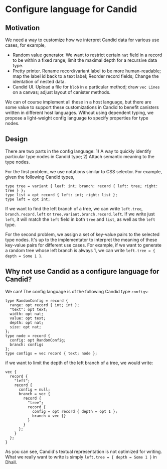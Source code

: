 # Configure language for Candid

## Motivation

We need a way to customize how we interpret Candid data for various use cases, for example,

* Random value generator. We want to restrict certain `nat` field in a record to be within a fixed range; 
  limit the maximal depth for a recursive data type. 
* Pretty printer. Rename record/variant label to be more human-readable; map the label id back to a text label; Reorder record fields; Change the identation of nested data.
* Candid UI. Upload a file for `blob` in a particular method; draw `vec Lines` on a canvas; adjust layout of canister methods.

We can of course implement all these in a host language, but there are some value to support these customizations in Candid
to benefit canisters written in different host languages. Without using dependent typing, we propose a light-weight config language to specify properties for type nodes.

## Design

There are two parts in the config language: 1) A way to quickly identify particular type nodes in Candid type; 2) Attach semantic meaning to the type nodes.

For the first problem, we use notations similar to CSS selector. For example, given the following Candid types,
```
type tree = variant { leaf: int; branch: record { left: tree; right: tree } };
type list = opt record { left: int; right: list };
type left = opt int;
```
If we want to find the left branch of a tree, we can write `left.tree`, `branch.record.left`
or `tree.variant.branch.record.left`.
If we write just `left`, it will match the `left` field in both `tree` and `list`, as well as the `left` type.

For the second problem, we assign a set of key-value pairs to the selected type nodes. It's up to the implementator to
interpret the meaning of these key-value pairs for different use cases. For example, if we want to generate a random tree
whose left branch is always 1, we can write `left.tree = { depth = Some 1 }`.


## Why not use Candid as a configure language for Candid?

We can! The config language is of the following Candid type `configs`:

```
type RandomConfig = record { 
  range: opt record { int; int }; 
  "text": opt text; 
  width: opt nat; 
  value: opt text;
  depth: opt nat;
  size: opt nat;
};
type node = record { 
  config: opt RandomConfig; 
  branch: configs 
};
type configs = vec record { text; node };
```

if we want to limit the depth of the left branch of a tree, we would write:

```
vec {
  record { 
    "left"; 
    record { 
      config = null; 
      branch = vec { 
        record { 
          "tree"; 
          record { 
            config = opt record { depth = opt 1 }; 
            branch = vec {}
          }
        }
      };
    }
  };
}
```

As you can see, Candid's textual representation is not optimized for writing. What we really want to write is
simply `left.tree = { depth = Some 1 }` in Dhall.

